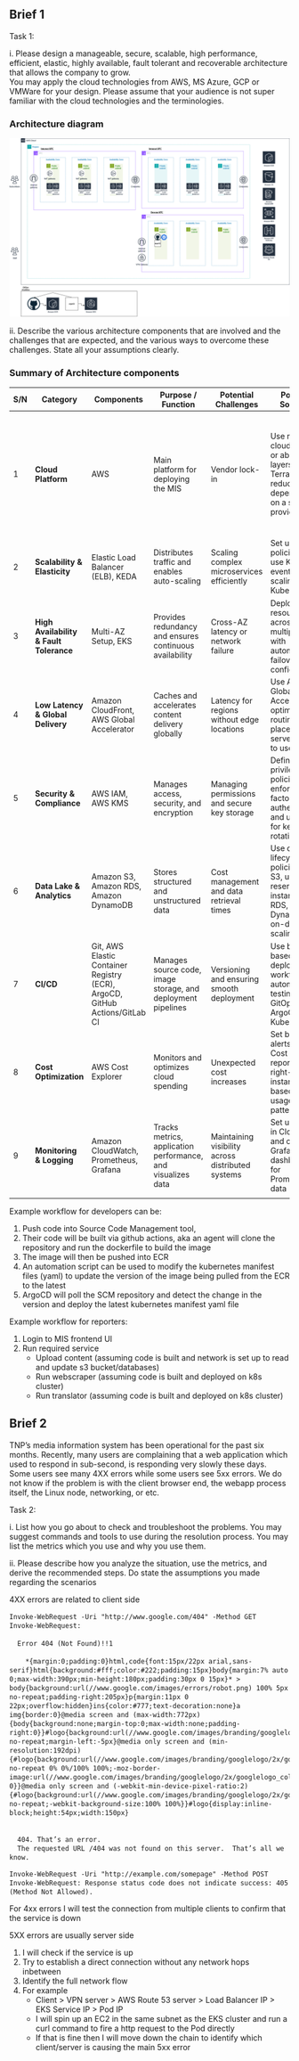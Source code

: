 ## Brief 1
Task 1:  

i. Please design a manageable, secure, scalable, high performance, efficient, elastic, highly  available, fault tolerant and recoverable architecture that allows the company to grow.  
You may apply the cloud technologies from AWS, MS Azure, GCP or VMWare for your design.  Please assume that your audience is not super familiar with the cloud technologies and the  terminologies. 
### Architecture diagram
![image](./../aws.drawio.png)

ii. Describe the various architecture components that are involved and the challenges that are  expected, and the various ways to overcome these challenges. State all your assumptions  clearly. 
### Summary of Architecture components

| S/N | Category                     | Components                                               | Purpose / Function                                                   | Potential Challenges                      | Potential Solutions                      | Comments|
|-----|------------------------------|----------------------------------------------------------|-----------------------------------------------------------------------|-------------------------------------------|------------------------------------------|-|
| 1   | **Cloud Platform**           | AWS                                                      | Main platform for deploying the MIS                                  | Vendor lock-in                            |  Use multi-cloud strategy or abstraction layers (e.g., Terraform) to reduce dependency on a single provider | Cloud agnostic solution is viable but will be difficult to maintain if for e.g. terraform scripts syntax differs across cloud providers
| 2   | **Scalability & Elasticity** | Elastic Load Balancer (ELB), KEDA                        | Distributes traffic and enables auto-scaling                         |  Scaling complex microservices efficiently |  Set up scaling policies and use KEDA for event-based scaling within Kubernetes |
| 3   | **High Availability & Fault Tolerance** | Multi-AZ Setup, EKS                   | Provides redundancy and ensures continuous availability              |  Cross-AZ latency or network failure       |  Deploy resources across multiple AZs with automated failover configurations |
| 4   | **Low Latency & Global Delivery** | Amazon CloudFront, AWS Global Accelerator | Caches and accelerates content delivery globally                     |  Latency for regions without edge locations |  Use AWS Global Accelerator to optimize routing and place caching servers closer to users | I have not used AWS Global Accelerator before
| 5   | **Security & Compliance**    | AWS IAM, AWS KMS                                         | Manages access, security, and encryption                             |  Managing permissions and secure key storage |  Define least-privilege IAM policies, enforce multi-factor authentication, and use KMS for key rotation | 
| 6   | **Data Lake & Analytics**    | Amazon S3, Amazon RDS, Amazon DynamoDB                   | Stores structured and unstructured data                              |  Cost management and data retrieval times  |  Use data lifecycle policies for S3, use reserved instances for RDS, and DynamoDB's on-demand scaling |
| 7   | **CI/CD**                    | Git, AWS Elastic Container Registry (ECR), ArgoCD, GitHub Actions/GitLab CI | Manages source code, image storage, and deployment pipelines |  Versioning and ensuring smooth deployment |  Use branch-based deployment workflows, automated testing, and GitOps with ArgoCD for Kubernetes |Ideally the code is able to be built once and deployed everywhere (BODE) across environments
| 8   | **Cost Optimization**        | AWS Cost Explorer                                        | Monitors and optimizes cloud spending                                |  Unexpected cost increases                 |  Set budget alerts, review Cost Explorer reports, and right-size instances based on usage patterns | I have not used AWS Cost explorer before
| 9   | **Monitoring & Logging**     | Amazon CloudWatch, Prometheus, Grafana                   | Tracks metrics, application performance, and visualizes data         |  Maintaining visibility across distributed systems |  Set up alerts in CloudWatch and configure Grafana dashboards for Prometheus data |I have not used Grafana and Prometheus
||

Example workflow for developers can be:
1. Push code into Source Code Management tool, 
2. Their code will be built via github actions, aka an agent will clone the repository and run the dockerfile to build the image 
3. The image will then be pushed into ECR
4. An automation script can be used to modify the kubernetes manifest files (yaml) to update the version of the image being pulled from the ECR to the latest
5. ArgoCD will poll the SCM repository and detect the change in the version and deploy the latest kubernetes manifest yaml file 

Example workflow for reporters:
1. Login to MIS frontend UI
2. Run required service
    - Upload content (assuming code is built and network is set up to read and update s3 bucket/databases)
    - Run webscraper (assuming code is built and deployed on k8s cluster)
    - Run translator (assuming code is built and deployed on k8s cluster) 


## Brief 2  
TNP’s media information system has been operational for the past six months. Recently, many users  are complaining that a web application which used to respond in sub-second, is responding very  slowly these days. Some users see many 4XX errors while some users see 5xx errors. We do not  know if the problem is with the client browser end, the webapp process itself, the Linux node,  networking, or etc.  

Task 2:  

i. List how you go about to check and troubleshoot the problems. You may suggest commands  and tools to use during the resolution process. You may list the metrics which you use and  why you use them.  

ii. Please describe how you analyze the situation, use the metrics, and derive the  recommended steps. Do state the assumptions you made regarding the scenarios  

4XX errors are related to client side


```
Invoke-WebRequest -Uri "http://www.google.com/404" -Method GET
Invoke-WebRequest:

  Error 404 (Not Found)!!1

    *{margin:0;padding:0}html,code{font:15px/22px arial,sans-serif}html{background:#fff;color:#222;padding:15px}body{margin:7% auto 0;max-width:390px;min-height:180px;padding:30px 0 15px}* > body{background:url(//www.google.com/images/errors/robot.png) 100% 5px no-repeat;padding-right:205px}p{margin:11px 0 22px;overflow:hidden}ins{color:#777;text-decoration:none}a img{border:0}@media screen and (max-width:772px){body{background:none;margin-top:0;max-width:none;padding-right:0}}#logo{background:url(//www.google.com/images/branding/googlelogo/1x/googlelogo_color_150x54dp.png) no-repeat;margin-left:-5px}@media only screen and (min-resolution:192dpi){#logo{background:url(//www.google.com/images/branding/googlelogo/2x/googlelogo_color_150x54dp.png) no-repeat 0% 0%/100% 100%;-moz-border-image:url(//www.google.com/images/branding/googlelogo/2x/googlelogo_color_150x54dp.png) 0}}@media only screen and (-webkit-min-device-pixel-ratio:2){#logo{background:url(//www.google.com/images/branding/googlelogo/2x/googlelogo_color_150x54dp.png) no-repeat;-webkit-background-size:100% 100%}}#logo{display:inline-block;height:54px;width:150px}


  404. That’s an error.
  The requested URL /404 was not found on this server.  That’s all we know.
```
```
Invoke-WebRequest -Uri "http://example.com/somepage" -Method POST
Invoke-WebRequest: Response status code does not indicate success: 405 (Method Not Allowed).
```

For 4xx errors I will test the connection from multiple clients to confirm that the service is down  



5XX errors are usually server side

1. I will check if the service is up 
2. Try to establish a direct connection without any network hops inbetween  
3. Identify the full network flow  
4. For example  
    - Client > VPN server > AWS Route 53 server > Load Balancer IP > EKS Service IP > Pod IP  
    - I will spin up an EC2 in the same subnet as the EKS cluster and run a curl command to fire a http request to the Pod directly  
    - If that is fine then I will move down the chain to identify which client/server is causing the main 5xx error
